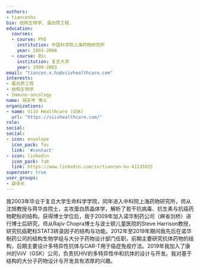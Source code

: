```yaml
---
authors:
- tiancenhu
bio: 结构生物学, 蛋白质工程.
education:
  courses:
  - course: PhD
    institution: 中国科学院上海药物研究所
    year: 2003-2008
  - course: BSc
    institution: 复旦大学
    year: 1999-2003
email: "tiancen.x.hu@viivhealthcare.com"
interests:
- 蛋白质工程
- 结构生物学
- Immuno-oncology
name: 胡天岑 博士
organizations:
- name: ViiV Healthcare (GSK)
  url: "https://viivhealthcare.com/"
role: 
social:
social:
- icon: envelope
  icon_pack: fas
  link: '#contact'
- icon: linkedin
  icon_pack: fab
  link: https://www.linkedin.com/in/tiancen-hu-41135925
superuser: true
user_groups:
- 副会长
---
```


我2003年毕业于复旦大学生命科学学院，同年进入中科院上海药物研究所，师从沈旭教授与蒋华良院士，主攻蛋白质晶体学，解析了若干抗病毒、抗生素与抗癌药物靶标的结构。获得博士学位后，我于2009年加入诺华制药公司（麻省剑桥）进行博士后研究，师从Rajiv Chopra博士与波士顿儿童医院的Steve Harrison教授，研究抗癌靶标STAT3转录因子的结构与功能。2012年至2019年期间我先后在诺华制药公司的结构生物学组与大分子药物设计部门任职，前期主要研究抗体药物的结构，后期主要设计多特异性抗体与CAR-T用于癌症免疫疗法。2019年我加入了康州的ViiV（GSK）公司，负责抗HIV的多特异性中和抗体的设计与开发。我对基于结构的大分子药物设计与开发具有浓厚的兴趣。